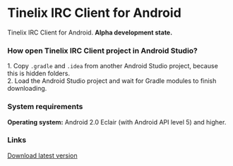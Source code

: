 <h1>Tinelix IRC Client for Android</h1>
Tinelix IRC Client for Android. <b>Alpha development state.</b>

<h3>How open Tinelix IRC Client project in Android Studio?</h3>
<p>1. Copy <code>.gradle</code> and <code>.idea</code> from another Android Studio project, because this is hidden folders.
<br>2. Load the Android Studio project and wait for Gradle modules to finish downloading.

<h3>System requirements</h3>
<p><b>Operating system:</b> Android 2.0 Eclair (with Android API level 5) and higher.
<h3>Links</h3>
<a href="https://github.com/tinelix/irc-client-for-android/releases/tag/0.1.2-alpha-20220305">Download latest version</a>
